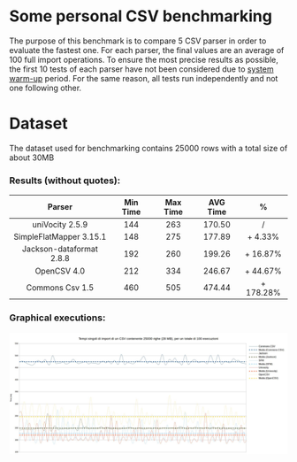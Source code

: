 # Some personal CSV benchmarking

The purpose of this benchmark is to compare 5 CSV parser in order to evaluate the fastest one.
For each parser, the final values are an average of 100 full import operations. To ensure the most precise results as possible,
 the first 10 tests of each parser have not been considered due to [system warm-up](https://dzone.com/articles/why-many-java-performance-test) period.
 For the same reason, all tests run independently and not one following other.
 
# Dataset

The dataset used for benchmarking contains 25000 rows with a total size of about 30MB

### Results (without quotes):

|          Parser          | Min Time | Max Time | AVG Time |     %     |
|:------------------------:|:--------:|:--------:|:--------:|:---------:|
| uniVocity 2.5.9          |    144   |    263   |  170.50  |     /     |
| SimpleFlatMapper 3.15.1  |    148   |    275   |  177.89  |  + 4.33%  |
| Jackson-dataformat 2.8.8 |    192   |    260   |  199.26  |  + 16.87% |
| OpenCSV 4.0              |    212   |    334   |  246.67  |  + 44.67% |
| Commons Csv 1.5          |    460   |    505   |  474.44  | + 178.28% |

### Graphical executions:

![benchmarking](https://github.com/xseris/Benchmarking/blob/master/csv/src/main/resources/images/run.jpg)
